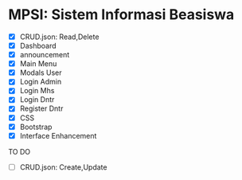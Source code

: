 # MPSI: Sistem Informasi Beasiswa


- [x] CRUD.json: Read,Delete
- [x] Dashboard
- [x] announcement
- [x] Main Menu
- [x] Modals User
- [x] Login Admin
- [x] Login Mhs
- [x] Login Dntr
- [x] Register Dntr
- [x] CSS
- [x] Bootstrap
- [x] Interface Enhancement

 TO DO
- [ ] CRUD.json: Create,Update

